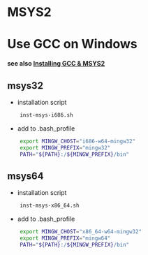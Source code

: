 # MSYS2
# Use GCC on Windows 

**see also [Installing GCC & MSYS2](https://github.com/orlp/dev-on-windows/wiki/Installing-GCC--&-MSYS2)**

## msys32
- installation script
```sh
    inst-msys-i686.sh
```    
- add to .bash_profile
```sh
    export MINGW_CHOST="i686-w64-mingw32"
    export MINGW_PREFIX="mingw32"
    PATH="${PATH}:/${MINGW_PREFIX}/bin"
```
## msys64
- installation script
```sh    
    inst-msys-x86_64.sh 
```
- add to .bash_profile
```sh
    export MINGW_CHOST="x86_64-w64-mingw32"
    export MINGW_PREFIX="mingw64"
    PATH="${PATH}:/${MINGW_PREFIX}/bin"
```
